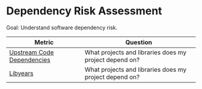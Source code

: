 # Dependency Risk Assessment 

Goal: Understand software dependency risk.


Metric | Question
--- | ---
[Upstream Code Dependencies](upstream-code-dependencies.md) | What projects and libraries does my project depend on?
[Libyears](libyear.md) | What projects and libraries does my project depend on?
